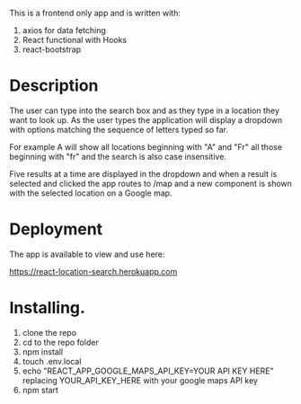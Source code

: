 This is a frontend only app  and is written with:
1. axios for data fetching
1. React functional with Hooks
1. react-bootstrap

# Description
The user can type into the search box and as they type in a location they want to look up. As the user types the application will display a dropdown with options matching the sequence of letters typed so far. 

For example A will show all locations beginning with "A" and "Fr" all those beginning with "fr" and the search is also case insensitive. 

Five results at a time are displayed in the dropdown and when a result is selected and clicked the app routes to /map and a new component is shown with the selected location on a Google map. 

# Deployment
The app is available to view and use here:

https://react-location-search.herokuapp.com

# Installing.

1. clone the repo
1. cd to the repo folder
1. npm install
1. touch .env.local
1. echo "REACT_APP_GOOGLE_MAPS_API_KEY=YOUR API KEY HERE" replacing YOUR_API_KEY_HERE with your google maps API key
1. npm start
